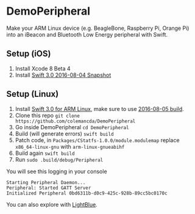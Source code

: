 # DemoPeripheral
Make your ARM Linux device (e.g. BeagleBone, Raspberry Pi, Orange Pi) into an iBeacon and Bluetooth Low Energy peripheral with Swift.

## Setup (iOS)

1. Install Xcode 8 Beta 4
2. Install [Swift 3.0 2016-08-04 Snapshot](https://swift.org/builds/development/xcode/swift-DEVELOPMENT-SNAPSHOT-2016-08-04-a/swift-DEVELOPMENT-SNAPSHOT-2016-08-04-a-osx.pkg)

## Setup (Linux)


1. Install [Swift 3.0 for ARM Linux](http://dev.iachieved.it/iachievedit/swift-3-0-on-a-beaglebone-black/), make sure to use [2016-08-05 build](http://swift-arm.ddns.net/job/Swift-3.0-ARM-Incremental/93/artifact/swift-3.0-2016-08-05-BBB-ubuntu14.04.tar.gz).
2. Clone this repo `git clone https://github.com/colemancda/DemoPeripheral`
2. Go inside DemoPeripheral `cd DemoPeripheral`
3. Build (will generate errors) `swift build`
4. Patch code, in `Packages/CStatfs-1.0.0/module.modulemap` replace `x86_64-linux-gnu` with `arm-linux-gnueabihf`
5. Build again `swift build`
6. Run `sudo .build/debug/Peripheral`

You will see this logging in your console

```
Starting Peripheral Daemon...
Peripheral: Started GATT Server
Initialized Peripheral 0bd6311b-d0c9-425c-928b-89cc5bc0170c
```

You can also explore with [LightBlue](https://itunes.apple.com/us/app/lightblue-explorer-bluetooth/id557428110).
